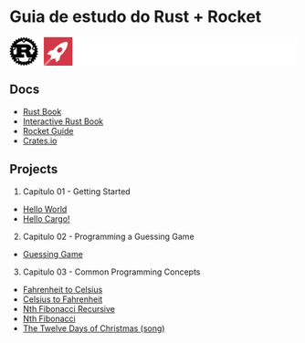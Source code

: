 # Guia de estudo do Rust + Rocket


<div style="display: flex; gap: 10px; align-items: center; background-color:white;">
  <img src="assets/imgs/rust-logo.png" alt="Rust Logo" width="50">
  <img src="assets/imgs/rocket-logo.png" alt="Rocket Logo" width="50">
</div>


## Docs

- [Rust Book](https://doc.rust-lang.org/book/)
- [Interactive Rust Book](https://rust-book.cs.brown.edu/)
- [Rocket Guide](https://rocket.rs/guide/v0.5/introduction/)
- [Crates.io](https://crates.io/)


## Projects
1. Capítulo 01 - Getting Started
- [Hello World](./projects/capitulo-01/hello_world/main.rs)
- [Hello Cargo!](./projects/capitulo-01/hello_cargo)
2. Capitulo 02 - Programming a Guessing Game
- [Guessing Game](./projects/capitulo-02/guessing_game)
3. Capitulo 03 - Common Programming Concepts
- [Fahrenheit to Celsius](https://github.com/zejuniortdr/rust-learning/blob/3d36976ce4e72d42e4b1a6da09302562e3432819/projects/capitulo-03/challenges/src/main.rs#L12)
- [Celsius to Fahrenheit](https://github.com/zejuniortdr/rust-learning/blob/3d36976ce4e72d42e4b1a6da09302562e3432819/projects/capitulo-03/challenges/src/main.rs#L16)
- [Nth Fibonacci Recursive](https://github.com/zejuniortdr/rust-learning/blob/3d36976ce4e72d42e4b1a6da09302562e3432819/projects/capitulo-03/challenges/src/main.rs#L20)
- [Nth Fibonacci](https://github.com/zejuniortdr/rust-learning/blob/3d36976ce4e72d42e4b1a6da09302562e3432819/projects/capitulo-03/challenges/src/main.rs#L29)
- [The Twelve Days of Christmas (song)](https://github.com/zejuniortdr/rust-learning/blob/3d36976ce4e72d42e4b1a6da09302562e3432819/projects/capitulo-03/challenges/src/main.rs#L41)
